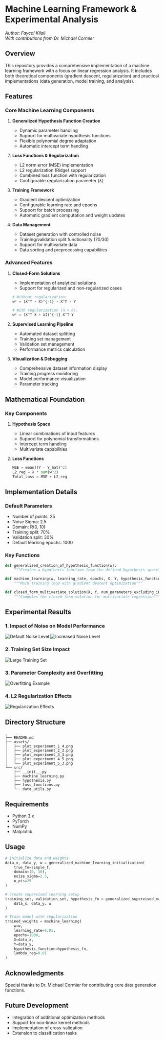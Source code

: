 # Machine Learning Framework & Experimental Analysis
*Author: Faycal Kilali*  
*With contributions from Dr. Michael Cormier*

## Overview
This repository provides a comprehensive implementation of a machine learning framework with a focus on linear regression analysis. It includes both theoretical components (gradient descent, regularization) and practical implementations (data generation, model training, and analysis).

## Features

### Core Machine Learning Components
1. **Generalized Hypothesis Function Creation**
   - Dynamic parameter handling
   - Support for multivariate hypothesis functions
   - Flexible polynomial degree adaptation
   - Automatic intercept term handling

2. **Loss Functions & Regularization**
   - L2 norm error (MSE) implementation
   - L2 regularization (Ridge) support
   - Combined loss function with regularization
   - Configurable regularization parameter (λ)

3. **Training Framework**
   - Gradient descent optimization
   - Configurable learning rate and epochs
   - Support for batch processing
   - Automatic gradient computation and weight updates

4. **Data Management**
   - Dataset generation with controlled noise
   - Training/validation split functionality (70/30)
   - Support for multivariate data
   - Data sorting and preprocessing capabilities

### Advanced Features

1. **Closed-Form Solutions**
   - Implementation of analytical solutions
   - Support for regularized and non-regularized cases
   ```python
   # Without regularization:
   w* = (X^T · X)^{-1} · X^T · Y
   
   # With regularization (λ > 0):
   w* = (X^T X + λI)^{-1} X^T Y
   ```

2. **Supervised Learning Pipeline**
   - Automated dataset splitting
   - Training set management
   - Validation set management
   - Performance metrics calculation

3. **Visualization & Debugging**
   - Comprehensive dataset information display
   - Training progress monitoring
   - Model performance visualization
   - Parameter tracking

## Mathematical Foundation

### Key Components

1. **Hypothesis Space**
   - Linear combinations of input features
   - Support for polynomial transformations
   - Intercept term handling
   - Multivariate capabilities

2. **Loss Functions**
   ```python
   MSE = mean((Y - Y_hat)^2)
   L2_reg = λ * sum(w^2)
   Total_Loss = MSE + L2_reg
   ```

## Implementation Details

### Default Parameters
- Number of points: 25
- Noise Sigma: 2.5
- Domain: R(0, 10)
- Training split: 70%
- Validation split: 30%
- Default learning epochs: 1000

### Key Functions

```python
def generalized_creation_of_hypothesis_function(w):
    """Creates a hypothesis function from the defined hypothesis space"""

def machine_learning(w, learning_rate, epochs, X, Y, hypothesis_function, lambda_reg=0.00):
    """Main training loop with gradient descent optimization"""

def closed_form_multivariate_solution(X, Y, num_parameters_excluding_intercept_term=1, regularization_lambda=0.0):
    """Computes the closed-form solution for multivariate regression"""
```

## Experimental Results

### 1. Impact of Noise on Model Performance
![Default Noise Level](./assets/plot_experiment_1_4.png)
![Increased Noise Level](./assets/plot_experiment_2_3.png)

### 2. Training Set Size Impact
![Large Training Set](./assets/plot_experiment_3_3.png)

### 3. Parameter Complexity and Overfitting
![Overfitting Example](./assets/plot_experiment_4_5.png)

### 4. L2 Regularization Effects
![Regularization Effects](./assets/plot_experiment_5_3.png)

## Directory Structure
```
.
├── README.md
├── assets/
│   ├── plot_experiment_1_4.png
│   ├── plot_experiment_2_3.png
│   ├── plot_experiment_3_3.png
│   ├── plot_experiment_4_5.png
│   └── plot_experiment_5_3.png
└── src/
    ├── __init__.py
    ├── machine_learning.py
    ├── hypothesis.py
    ├── loss_functions.py
    └── data_utils.py
```

## Requirements
- Python 3.x
- PyTorch
- NumPy
- Matplotlib

## Usage

```python
# Initialize data and weights
data_x, data_y, w = generalized_machine_learning_initialization(
    true_fn=simple_f,
    domain=(0, 10),
    noise_sigma=2.5,
    n_pts=25
)

# Create supervised learning setup
training_set, validation_set, hypothesis_fn = generalized_supervised_machine_learning_initialization(
    data_x, data_y, w
)

# Train model with regularization
trained_weights = machine_learning(
    w=w,
    learning_rate=0.01,
    epochs=1000,
    X=data_x,
    Y=data_y,
    hypothesis_function=hypothesis_fn,
    lambda_reg=0.01
)
```

## Acknowledgments
Special thanks to Dr. Michael Cormier for contributing core data generation functions.

## Future Development
- Integration of additional optimization methods
- Support for non-linear kernel methods
- Implementation of cross-validation
- Extension to classification tasks

